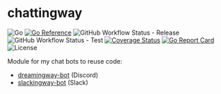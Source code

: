 # chattingway

![Go](https://img.shields.io/github/go-mod/go-version/kn-lim/chattingway)
[![Go Reference](https://pkg.go.dev/badge/github.com/kn-lim/chattingway.svg)](https://pkg.go.dev/github.com/kn-lim/chattingway)
![GitHub Workflow Status - Release](https://img.shields.io/github/actions/workflow/status/kn-lim/chattingway/release.yaml)
![GitHub Workflow Status - Test](https://img.shields.io/github/actions/workflow/status/kn-lim/chattingway/test.yaml?label=tests)
[![Coverage Status](https://coveralls.io/repos/github/kn-lim/chattingway/badge.svg?branch=main)](https://coveralls.io/github/kn-lim/chattingway?branch=main)
[![Go Report Card](https://goreportcard.com/badge/github.com/kn-lim/chattingway)](https://goreportcard.com/report/github.com/kn-lim/chattingway)
![License](https://img.shields.io/github/license/kn-lim/chattingway)

Module for my chat bots to reuse code:

- [dreamingway-bot](https://github.com/kn-lim/dreamingway-bot) (Discord)
- [slackingway-bot](https://github.com/kn-lim/slackingway-bot) (Slack)
